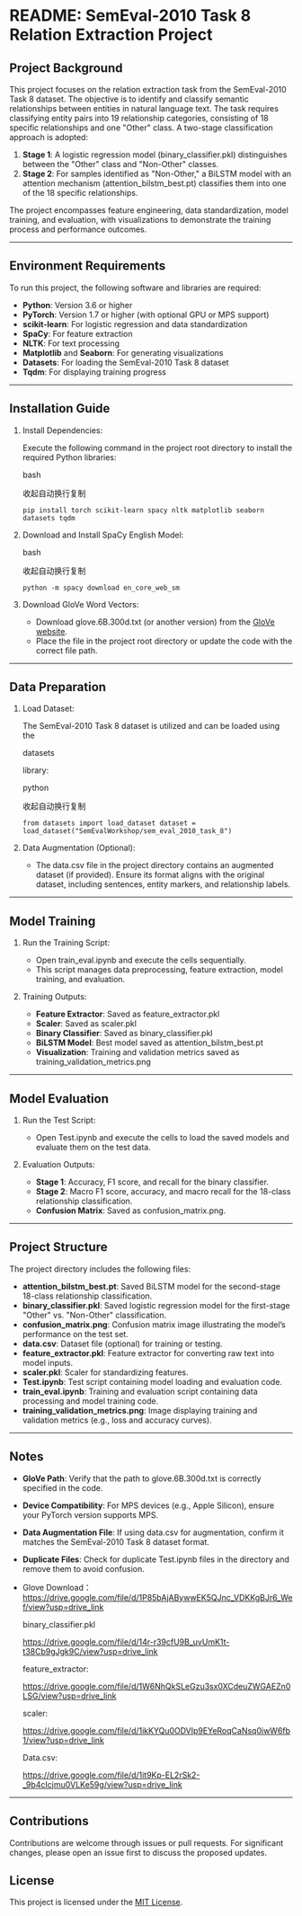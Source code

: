# README: SemEval-2010 Task 8 Relation Extraction Project

## Project Background

This project focuses on the relation extraction task from the SemEval-2010 Task 8 dataset. The objective is to identify and classify semantic relationships between entities in natural language text. The task requires classifying entity pairs into 19 relationship categories, consisting of 18 specific relationships and one "Other" class. A two-stage classification approach is adopted:

1. **Stage 1**: A logistic regression model (binary_classifier.pkl) distinguishes between the "Other" class and "Non-Other" classes.
2. **Stage 2**: For samples identified as "Non-Other," a BiLSTM model with an attention mechanism (attention_bilstm_best.pt) classifies them into one of the 18 specific relationships.

The project encompasses feature engineering, data standardization, model training, and evaluation, with visualizations to demonstrate the training process and performance outcomes.

------

## Environment Requirements

To run this project, the following software and libraries are required:

- **Python**: Version 3.6 or higher
- **PyTorch**: Version 1.7 or higher (with optional GPU or MPS support)
- **scikit-learn**: For logistic regression and data standardization
- **SpaCy**: For feature extraction
- **NLTK**: For text processing
- **Matplotlib** and **Seaborn**: For generating visualizations
- **Datasets**: For loading the SemEval-2010 Task 8 dataset
- **Tqdm**: For displaying training progress

------

## Installation Guide

1. Install Dependencies:

   Execute the following command in the project root directory to install the required Python libraries:

   bash

   收起自动换行复制

   `pip install torch scikit-learn spacy nltk matplotlib seaborn datasets tqdm`

4. Download and Install SpaCy English Model:

   bash

   收起自动换行复制

   `python -m spacy download en_core_web_sm`

5. Download GloVe Word Vectors:

   - Download glove.6B.300d.txt (or another version) from the [GloVe website](https://nlp.stanford.edu/projects/glove/).
   - Place the file in the project root directory or update the code with the correct file path.

------

## Data Preparation

1. Load Dataset:

   The SemEval-2010 Task 8 dataset is utilized and can be loaded using the 

   datasets

    library:

   python

   收起自动换行复制

   `from datasets import load_dataset dataset = load_dataset("SemEvalWorkshop/sem_eval_2010_task_8")`

3. Data Augmentation (Optional):

   - The data.csv file in the project directory contains an augmented dataset (if provided). Ensure its format aligns with the original dataset, including sentences, entity markers, and relationship labels.

------

## Model Training

1. Run the Training Script:

   - Open train_eval.ipynb and execute the cells sequentially.
   - This script manages data preprocessing, feature extraction, model training, and evaluation.

2. Training Outputs:

   - **Feature Extractor**: Saved as feature_extractor.pkl
   - **Scaler**: Saved as scaler.pkl
   - **Binary Classifier**: Saved as binary_classifier.pkl
   - **BiLSTM Model**: Best model saved as attention_bilstm_best.pt
   - **Visualization**: Training and validation metrics saved as training_validation_metrics.png

------

## Model Evaluation

1. Run the Test Script:

   - Open Test.ipynb and execute the cells to load the saved models and evaluate them on the test data.

2. Evaluation Outputs:

   - **Stage 1**: Accuracy, F1 score, and recall for the binary classifier.
   - **Stage 2**: Macro F1 score, accuracy, and macro recall for the 18-class relationship classification.
   - **Confusion Matrix**: Saved as confusion_matrix.png.

------

## Project Structure

The project directory includes the following files:

- **attention_bilstm_best.pt**: Saved BiLSTM model for the second-stage 18-class relationship classification.
- **binary_classifier.pkl**: Saved logistic regression model for the first-stage "Other" vs. "Non-Other" classification.
- **confusion_matrix.png**: Confusion matrix image illustrating the model’s performance on the test set.
- **data.csv**: Dataset file (optional) for training or testing.
- **feature_extractor.pkl**: Feature extractor for converting raw text into model inputs.
- **scaler.pkl**: Scaler for standardizing features.
- **Test.ipynb**: Test script containing model loading and evaluation code.
- **train_eval.ipynb**: Training and evaluation script containing data processing and model training code.
- **training_validation_metrics.png**: Image displaying training and validation metrics (e.g., loss and accuracy curves).

------

## Notes

- **GloVe Path**: Verify that the path to glove.6B.300d.txt is correctly specified in the code.
- **Device Compatibility**: For MPS devices (e.g., Apple Silicon), ensure your PyTorch version supports MPS.
- **Data Augmentation File**: If using data.csv for augmentation, confirm it matches the SemEval-2010 Task 8 dataset format.
- **Duplicate Files**: Check for duplicate Test.ipynb files in the directory and remove them to avoid confusion.
- Glove Download：https://drive.google.com/file/d/1P85bAjABywwEK5QJnc_VDKKgBJr6_Wef/view?usp=drive_link

  binary_classifier.pkl

  https://drive.google.com/file/d/14r-r39cfU9B_uvUmK1t-t38Cb9gJgk9C/view?usp=drive_link

  feature_extractor:

  https://drive.google.com/file/d/1W6NhQkSLeGzu3sx0XCdeuZWGAEZn0LSG/view?usp=drive_link

  scaler:

  https://drive.google.com/file/d/1ikKYQu0ODVIp9EYeRoqCaNsq0iwW6fb1/view?usp=drive_link

  Data.csv:

  https://drive.google.com/file/d/1it9Kp-EL2rSk2-_9b4cIcjmu0VLKe59g/view?usp=drive_link

------

## Contributions

Contributions are welcome through issues or pull requests. For significant changes, please open an issue first to discuss the proposed updates.

## License

This project is licensed under the [MIT License](LICENSE).
